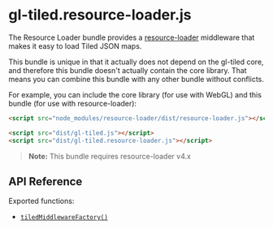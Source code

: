 # gl-tiled.resource-loader.js

The Resource Loader bundle provides a [resource-loader](https://github.com/englercj/resource-loader) middleware that makes it easy to load Tiled JSON maps.

This bundle is unique in that it actually does not depend on the gl-tiled core, and therefore this bundle doesn't actually contain the core library. That means you can combine this bundle with any other bundle without conflicts.

For example, you can include the core library (for use with WebGL) and this bundle (for use with resource-loader):

```html
<script src="node_modules/resource-loader/dist/resource-loader.js"></script>

<script src="dist/gl-tiled.js"></script>
<script src="dist/gl-tiled.resource-loader.js"></script>
```

> **Note:** This bundle requires resource-loader v4.x

## API Reference

Exported functions:

- [`tiledMiddlewareFactory()`](https://englercj.github.io/gl-tiled/modules/_bundles_resource_loader_index_.html#tiledmiddlewarefactory)
